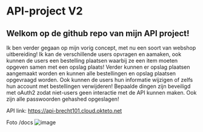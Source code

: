 # API-project V2
## Welkom op de github repo van mijn API project!

Ik ben verder gegaan op mijn vorig concept, met nu een soort van webshop uitbereiding!
Ik kan de verschillende users opvragen en aamaken, ook kunnen de users een bestelling plaatsen waarbij ze een item moeten opgeven samen met een opslag plaats!
Verder kunnen er opslag plaatsen aangemaakt worden en kunnen alle bestellingen en opslag plaatsen opgevraagd worden.
Ook kunnen de users hun informatie wijzigen of zelfs hun account met bestellingen verwijderen!
Bepaalde dingen zijn beveiligd met oAuth2 zodat niet-users geen interactie met de API kunnen maken.
Ook zijn alle passwoorden gehashed opgeslagen!

API link: https://api-brecht101.cloud.okteto.net

Foto /docs
![image](https://user-images.githubusercontent.com/91054743/211205841-d411c7ee-44b4-4330-b34d-d0e8e644f2fa.png)

